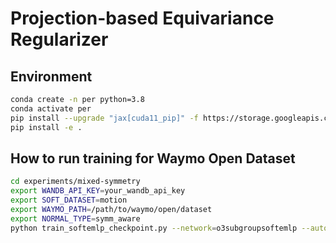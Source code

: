 # Projection-based Equivariance Regularizer

## Environment
```bash
conda create -n per python=3.8
conda activate per
pip install --upgrade "jax[cuda11_pip]" -f https://storage.googleapis.com/jax-releases/jax_cuda_releases.html
pip install -e .
```

## How to run training for Waymo Open Dataset
```bash
cd experiments/mixed-symmetry
export WANDB_API_KEY=your_wandb_api_key
export SOFT_DATASET=motion
export WAYMO_PATH=/path/to/waymo/open/dataset
export NORMAL_TYPE=symm_aware
python train_softemlp_checkpoint.py --network=o3subgroupsoftemlp --auto_equiv
```